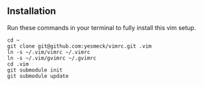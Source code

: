 Installation
---
Run these commands in your terminal to fully install this vim setup.

    cd ~
    git clone git@github.com:yesmeck/vimrc.git .vim
    ln -s ~/.vim/vimrc ~/.vimrc
    ln -s ~/.vim/gvimrc ~/.gvimrc
    cd .vim
    git submodule init
    git submodule update
